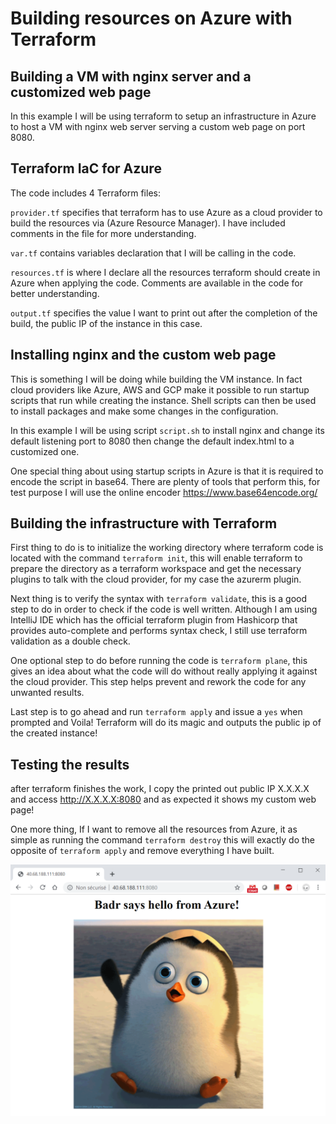 # Building resources on Azure with Terraform

## Building a VM with nginx server and a customized web page

In this example I will be using terraform to setup an infrastructure in Azure to host a VM with nginx web server serving
a custom web page on port 8080.

## Terraform IaC for Azure

The code includes 4 Terraform files:

`provider.tf` specifies that terraform has to use Azure as a cloud provider to build the resources via (Azure Resource Manager). I have included comments in the file for more understanding.

`var.tf` contains variables declaration that I will be calling in the code. 

`resources.tf` is where I declare all the resources terraform should create in Azure when applying the code. Comments are available
in the code for better understanding.

`output.tf` specifies the value I want to print out after the completion of the build, the public IP of the instance in this case.

## Installing nginx and the custom web page

This is something I will be doing while building the VM instance. In fact cloud providers like Azure, AWS and GCP make it
possible to run startup scripts that run while creating the instance. Shell scripts can then be used to install packages and
make some changes in the configuration. 

In this example I will be using script `script.sh` to install nginx and change its default listening port to 8080 then
change the default index.html to a customized one.

One special thing about using startup scripts in Azure is that it is required to encode the script in base64. There are
plenty of tools that perform this, for test purpose I will use the online encoder https://www.base64encode.org/

## Building the infrastructure with Terraform 

First thing to do is to initialize the working directory where terraform code is located with the command `terraform init`,
this will enable terraform to prepare the directory as a terraform workspace and get the necessary plugins to talk with the cloud provider, for my case
the azurerm plugin. 

Next thing is to verify the syntax with `terraform validate`, this is a good step to do in order to check if the code is
well written. Although I am using IntelliJ IDE which has the official terraform plugin from Hashicorp that provides
auto-complete and performs syntax check, I still use terraform validation as a double check.

One optional step to do before running the code is `terraform plane`, this gives an idea about what the code will do
without really applying it against the cloud provider. This step helps prevent and rework the code for any unwanted
results.

Last step is to go ahead and run `terraform apply` and issue a `yes` when prompted and Voila! Terraform will do its magic
and outputs the public ip of the created instance!

## Testing the results

after terraform finishes the work, I copy the printed out public IP X.X.X.X and access http://X.X.X.X:8080
and as expected it shows my custom web page!

One more thing, If I want to remove all the resources from Azure, it as simple as running the command `terraform destroy`
this will exactly do the opposite of `terraform apply` and remove everything I have built.

![Screenshot](hello_azure.PNG)

